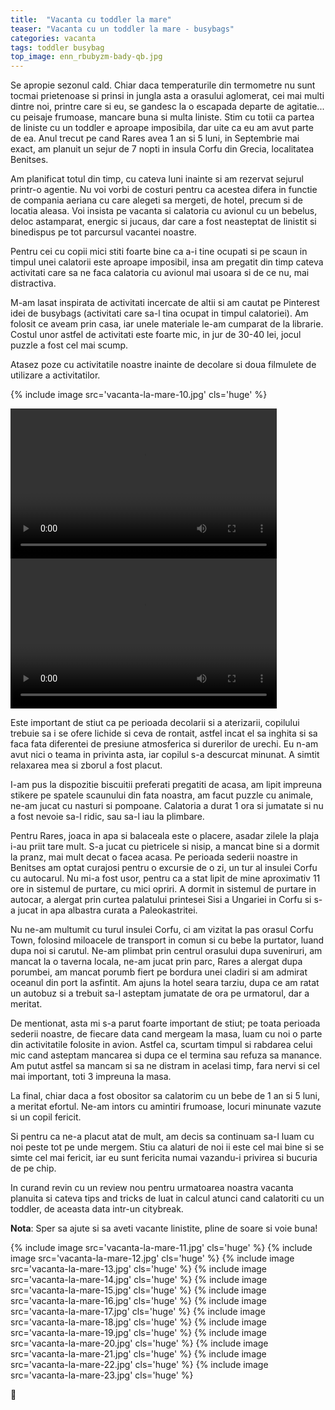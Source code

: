 ```yaml
---
title:  "Vacanta cu toddler la mare"
teaser: "Vacanta cu un toddler la mare - busybags"
categories: vacanta
tags: toddler busybag
top_image: enn_rbubyzm-bady-qb.jpg
---
```

Se apropie sezonul cald. Chiar daca temperaturile din termometre nu sunt tocmai prietenoase si prinsi in jungla asta a orasului aglomerat, cei mai multi dintre noi, printre care si eu, se gandesc la o escapada departe de agitatie... cu peisaje frumoase, mancare buna si multa liniste.
Stim cu totii ca partea de liniste cu un toddler e aproape imposibila, dar uite ca eu am avut parte de ea.
Anul trecut pe cand Rares avea 1 an si 5 luni, in Septembrie mai exact, am planuit un sejur de 7 nopti in insula Corfu din Grecia, localitatea Benitses.

Am planificat totul din timp, cu cateva luni inainte si am rezervat sejurul printr-o agentie.
Nu voi vorbi de costuri pentru ca acestea difera in functie de compania aeriana cu care alegeti sa mergeti, de hotel, precum si de locatia aleasa. Voi insista pe vacanta si calatoria cu avionul cu un bebelus, deloc astamparat, energic si jucaus, dar care a fost neasteptat de linistit si binedispus pe tot parcursul vacantei noastre.

Pentru cei cu copii mici stiti foarte bine ca a-i tine ocupati si pe scaun in timpul unei calatorii este aproape imposibil, insa am pregatit din timp cateva activitati care sa ne faca calatoria cu avionul mai usoara si de ce nu, mai distractiva.

M-am lasat inspirata de activitati incercate de altii si am cautat pe Pinterest idei de busybags (activitati care sa-l tina ocupat in timpul calatoriei).
Am folosit ce aveam prin casa, iar unele materiale le-am cumparat de la librarie. Costul unor astfel de activitati este foarte mic, in jur de 30-40 lei, jocul puzzle a fost cel mai scump.

Atasez poze cu activitatile noastre inainte de decolare si doua filmulete de utilizare a activitatilor.

{% include image src='vacanta-la-mare-10.jpg' cls='huge' %}

<video width="426" height="240" controls>
  <source src="{{ '/assets/post_images' | absolute_url }}/vacanta-la-mare-vid1.mp4" type="video/mp4">
  Your browser does not support the video tag.
</video>
<video width="426" height="240" controls>
  <source src="{{ '/assets/post_images' | absolute_url }}/vacanta-la-mare-vid2.mp4" type="video/mp4">
  Your browser does not support the video tag.
</video>

Este important de stiut ca pe perioada decolarii si a aterizarii, copilului trebuie sa i se ofere lichide si ceva de rontait, astfel incat el sa inghita si sa faca fata diferentei de presiune atmosferica si durerilor de urechi.
Eu n-am avut nici o teama in privinta asta, iar copilul s-a descurcat minunat. A simtit relaxarea mea si zborul a fost placut.

I-am pus la dispozitie biscuitii preferati pregatiti de acasa, am lipit impreuna stikere pe spatele scaunului din fata noastra, am facut puzzle cu animale, ne-am jucat cu nasturi si pompoane. Calatoria a durat 1 ora si jumatate si nu a fost nevoie sa-l ridic, sau sa-l iau la plimbare.

Pentru Rares, joaca in apa si balaceala este o placere, asadar zilele la plaja i-au priit tare mult. S-a jucat cu pietricele si nisip, a mancat bine si a dormit la pranz, mai mult decat o facea acasa.
Pe perioada sederii noastre in Benitses am optat curajosi pentru o excursie de o zi, un tur al insulei Corfu cu autocarul.
Nu mi-a fost usor, pentru ca a stat lipit de mine aproximativ 11 ore in sistemul de purtare, cu mici opriri. A dormit in sistemul de purtare in autocar, a alergat prin curtea palatului printesei Sisi a Ungariei in Corfu si s-a jucat in apa albastra curata a Paleokastritei.

Nu ne-am multumit cu turul insulei Corfu, ci am vizitat la pas orasul Corfu Town, folosind miloacele de transport in comun si cu bebe la purtator, luand dupa noi si carutul. Ne-am plimbat prin centrul orasului dupa suveniruri, am mancat la o taverna locala, ne-am jucat prin parc, Rares a alergat dupa porumbei, am mancat porumb fiert pe bordura unei cladiri si am admirat oceanul din port la asfintit. Am ajuns la hotel seara tarziu, dupa ce am ratat un autobuz si a trebuit sa-l asteptam jumatate de ora pe urmatorul, dar a meritat.

De mentionat, asta mi s-a parut foarte important de stiut; pe toata perioada sederii noastre, de fiecare data cand mergeam la masa, luam cu noi o parte din activitatile folosite in avion. Astfel ca, scurtam timpul si rabdarea celui mic cand asteptam mancarea si dupa ce el termina sau refuza sa manance. Am putut astfel sa mancam si sa ne distram in acelasi timp, fara nervi si cel mai important, toti 3 impreuna la masa.

La final, chiar daca a fost obositor sa calatorim cu un bebe de 1 an si 5 luni, a meritat efortul. Ne-am intors cu amintiri frumoase, locuri minunate vazute si un copil fericit.

Si pentru ca ne-a placut atat de mult, am decis sa continuam sa-l luam cu noi peste tot pe unde mergem. Stiu ca alaturi de noi ii este cel mai bine si se simte cel mai fericit, iar eu sunt fericita numai vazandu-i privirea si bucuria de pe chip.

In curand revin cu un review nou pentru urmatoarea noastra vacanta planuita si cateva tips and tricks de luat in calcul atunci cand calatoriti cu un toddler, de aceasta data intr-un citybreak.

**Nota**: Sper sa ajute si sa aveti vacante linistite, pline de soare si voie buna!

{% include image src='vacanta-la-mare-11.jpg' cls='huge' %}
{% include image src='vacanta-la-mare-12.jpg' cls='huge' %}
{% include image src='vacanta-la-mare-13.jpg' cls='huge' %}
{% include image src='vacanta-la-mare-14.jpg' cls='huge' %}
{% include image src='vacanta-la-mare-15.jpg' cls='huge' %}
{% include image src='vacanta-la-mare-16.jpg' cls='huge' %}
{% include image src='vacanta-la-mare-17.jpg' cls='huge' %}
{% include image src='vacanta-la-mare-18.jpg' cls='huge' %}
{% include image src='vacanta-la-mare-19.jpg' cls='huge' %}
{% include image src='vacanta-la-mare-20.jpg' cls='huge' %}
{% include image src='vacanta-la-mare-21.jpg' cls='huge' %}
{% include image src='vacanta-la-mare-22.jpg' cls='huge' %}
{% include image src='vacanta-la-mare-23.jpg' cls='huge' %}

:sunflower:
